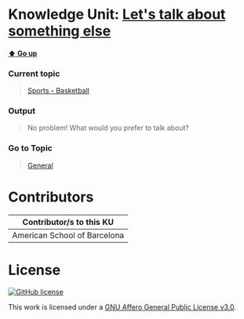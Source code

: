 # Knowledge Unit: [Let&#039;s talk about something else](../../knowledge_units/sports-basketball/lets-talk-about-something-else.md)

#### [:arrow_up: Go up](../../topics/sports-basketball.md)
### Current topic
> [Sports - Basketball](../../topics/sports-basketball.md)
### Output
> No problem! What would you prefer to talk about?
### Go to Topic
> [General](../../topics/general.md)


# Contributors

| Contributor/s to this KU |
| - | 
| American School of Barcelona |

# License
[![GitHub license](https://img.shields.io/github/license/inbrainz/cerebro)](https://github.com/inbrainz/cerebro/blob/master/LICENSE)

This work is licensed under a [GNU Affero General Public License v3.0](https://www.gnu.org/licenses/agpl-3.0.txt).
